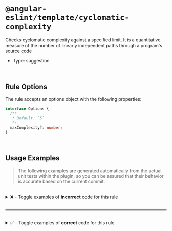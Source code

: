 <!--

  DO NOT EDIT.

  This markdown file was autogenerated using a mixture of the following files as the source of truth for its data:
  - ../../src/rules/cyclomatic-complexity.ts
  - ../../tests/rules/cyclomatic-complexity/cases.ts

  In order to update this file, it is therefore those files which need to be updated, as well as potentially the generator script:
  - ../../../../tools/scripts/generate-rule-docs.ts

-->

<br>

# `@angular-eslint/template/cyclomatic-complexity`

Checks cyclomatic complexity against a specified limit. It is a quantitative measure of the number of linearly independent paths through a program's source code

- Type: suggestion

<br>

## Rule Options

The rule accepts an options object with the following properties:

```ts
interface Options {
  /**
   * Default: `5`
   */
  maxComplexity?: number;
}

```

<br>

## Usage Examples

> The following examples are generated automatically from the actual unit tests within the plugin, so you can be assured that their behavior is accurate based on the current commit.

<br>

<details>
<summary>❌ - Toggle examples of <strong>incorrect</strong> code for this rule</summary>

<br>

#### Custom Config

```json
{
  "rules": {
    "@angular-eslint/template/cyclomatic-complexity": [
      "error",
      {
        "maxComplexity": 5
      }
    ]
  }
}
```

<br>

#### ❌ Invalid Code

```html
<div *ngIf="a === '1'">
  <div *ngFor="let person of persons; trackBy: trackByFn">
    <div *ngIf="a === '1'">{{ person.name }}</div>
    <div [ngSwitch]="person.emotion">
      <app-happy-hero    *ngSwitchCase="'happy'"    [hero]="currentHero"></app-happy-hero>
      <app-sad-hero      *ngSwitchCase="'sad'"      [hero]="currentHero"></app-sad-hero>
      <app-confused-hero *ngSwitchCase="'confused'" [hero]="currentHero"></app-confused-hero>
                          ~~~~~~~~~~~~~~~~~~~~~~~~
      <app-unknown-hero  *ngSwitchDefault           [hero]="currentHero"></app-unknown-hero>
                          ~~~~~~~~~~~~~~~
    </div>
  </div>
</div>
```

<br>

---

<br>

#### Custom Config

```json
{
  "rules": {
    "@angular-eslint/template/cyclomatic-complexity": [
      "error",
      {
        "maxComplexity": 6
      }
    ]
  }
}
```

<br>

#### ❌ Invalid Code

```html
<div [fakeDirective]="'test'"></div>
<ng-template ngFor let-person [ngForOf]="persons" let-i="index">
  {{ person.name }}
</ng-template>
<ng-template [ngIf]="a === '1'">
  something here
</ng-template>
<div *ngIf="a === '1'">
  <div *ngFor="let person of persons; trackBy: trackByFn">
    <div *ngIf="a === '1'">{{ person.name }}</div>
    <div [ngSwitch]="person.emotion">
      <app-happy-hero    *ngSwitchCase="'happy'"    [hero]="currentHero"></app-happy-hero>
      <app-sad-hero      *ngSwitchCase="'sad'"      [hero]="currentHero"></app-sad-hero>
                          ~~~~~~~~~~~~~~~~~~~
      <app-confused-hero *ngSwitchCase="'confused'" [hero]="currentHero"></app-confused-hero>
                          ~~~~~~~~~~~~~~~~~~~~~~~~
      <app-unknown-hero  *ngSwitchDefault           [hero]="currentHero"></app-unknown-hero>
                          ~~~~~~~~~~~~~~~
    </div>
  </div>
</div>
```

</details>

<br>

---

<br>

<details>
<summary>✅ - Toggle examples of <strong>correct</strong> code for this rule</summary>

<br>

#### Custom Config

```json
{
  "rules": {
    "@angular-eslint/template/cyclomatic-complexity": [
      "error",
      {
        "maxComplexity": 1
      }
    ]
  }
}
```

<br>

#### ✅ Valid Code

```html
<div *ngIf="a === '1'">
  <div>{{ person.name }}</div>
</div>
```

<br>

---

<br>

#### Custom Config

```json
{
  "rules": {
    "@angular-eslint/template/cyclomatic-complexity": [
      "error",
      {
        "maxComplexity": 2
      }
    ]
  }
}
```

<br>

#### ✅ Valid Code

```html
<div *ngIf="a === '1'">
  <div *ngFor="let person of persons; trackBy: trackByFn">
    {{ person.name }}
  </div>
</div>
```

<br>

---

<br>

#### Custom Config

```json
{
  "rules": {
    "@angular-eslint/template/cyclomatic-complexity": [
      "error",
      {
        "maxComplexity": 5
      }
    ]
  }
}
```

<br>

#### ✅ Valid Code

```html
<div *ngIf="a === '1'">
  <div *ngFor="let person of persons; trackBy: trackByFn">
    {{ person.name }}
    <div [ngSwitch]="person.emotion">
      <app-happy-hero    *ngSwitchCase="'happy'" [hero]="currentHero"></app-happy-hero>
      <app-sad-hero      *ngSwitchCase="'sad'"   [hero]="currentHero"></app-sad-hero>
      <app-unknown-hero  *ngSwitchDefault        [hero]="currentHero"></app-unknown-hero>
    </div>
  </div>
</div>
```

</details>

<br>
